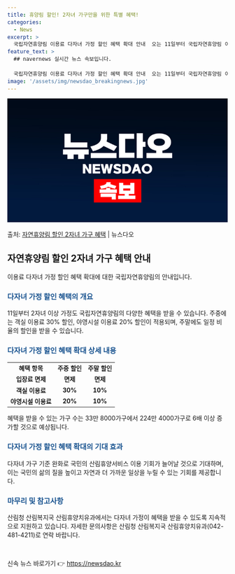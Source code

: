 ```yaml
---
title: 휴양림 할인! 2자녀 가구만을 위한 특별 혜택!
categories:
  - News
excerpt: >
  국립자연휴양림 이용료 다자녀 가정 할인 혜택 확대 안내  오는 11일부터 국립자연휴양림 이용료에 대한 다자녀…
feature_text: >
  ## navernews 실시간 뉴스 속보입니다.

  국립자연휴양림 이용료 다자녀 가정 할인 혜택 확대 안내  오는 11일부터 국립자연휴양림 이용료에 대한 다자녀…
image: '/assets/img/newsdao_breakingnews.jpg'
---
```


![뉴스다오 속보](/assets/img/newsdao_breakingnews.jpg)

<p>출처: <a href="https://newsdao.kr/4152" rel="dofollow">자연휴양림 할인 2자녀 가구 혜택</a> | 뉴스다오</p>

<h2 data-ke-size="size26">자연휴양림 할인 2자녀 가구 혜택 안내</h2>
<p data-ke-size="size16">이용료 다자녀 가정 할인 혜택 확대에 대한 국립자연휴양림의 안내입니다.</p>
<h3><b><span style="color: #1a5490;">다자녀 가정 할인 혜택의 개요</span></b></h3>
<p>11일부터 2자녀 이상 가정도 국립자연휴양림의 다양한 혜택을 받을 수 있습니다. 주중에는 객실 이용료 30% 할인, 야영시설 이용료 20% 할인이 적용되며, 주말에도 일정 비율의 할인을 받을 수 있습니다.</p>
<h3><b><span style="color: #1a5490;">다자녀 가정 할인 혜택 확대 상세 내용</span></b></h3>
<table>
<tbody>
<tr>
<td style="text-align: center; height: 17px;"><b>혜택 항목</b></td>
<td style="text-align: center; height: 17px;"><b>주중 할인</b></td>
<td style="text-align: center; height: 17px;"><b>주말 할인</b></td>
</tr>
<tr>
<td style="text-align: center; height: 17px;"><b>입장료 면제</b></td>
<td style="text-align: center; height: 17px;"><b>면제</b></td>
<td style="text-align: center; height: 17px;"><b>면제</b></td>
</tr>
<tr>
<td style="text-align: center; height: 17px;"><b>객실 이용료</b></td>
<td style="text-align: center; height: 17px;"><b>30%</b></td>
<td style="text-align: center; height: 17px;"><b>10%</b></td>
</tr>
<tr>
<td style="text-align: center; height: 17px;"><b>야영시설 이용료</b></td>
<td style="text-align: center; height: 17px;"><b>20%</b></td>
<td style="text-align: center; height: 17px;"><b>10%</b></td>
</tr>
</tbody>
</table>
<p>혜택을 받을 수 있는 가구 수는 33만 8000가구에서 224만 4000가구로 6배 이상 증가할 것으로 예상됩니다.</p>
<h3><b><span style="color: #1a5490;">다자녀 가정 할인 혜택 확대의 기대 효과</span></b></h3>
<p>다자녀 가구 기준 완화로 국민의 산림휴양서비스 이용 기회가 늘어날 것으로 기대하며, 이는 국민의 삶의 질을 높이고 자연과 더 가까운 일상을 누릴 수 있는 기회를 제공합니다.</p>
<h3><b><span style="color: #1a5490;">마무리 및 참고사항</span></b></h3>
<p>산림청 산림복지국 산림휴양치유과에서는 다자녀 가정이 혜택을 받을 수 있도록 지속적으로 지원하고 있습니다. 자세한 문의사항은 산림청 산림복지국 산림휴양치유과(042-481-4211)로 연락 바랍니다.</p>
<p data-ke-size="size16">&nbsp;</p> 

신속 뉴스 바로가기 👉 <a href="https://newsdao.kr" rel="dofollow">https://newsdao.kr</a>


